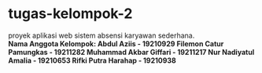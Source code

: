 # tugas-kelompok-2
proyek aplikasi web sistem absensi karyawan sederhana.<b> <br/>
Nama Anggota Kelompok:
Abdul Aziis - 19210929
Filemon Catur Pamungkas - 19211282
Muhammad Akbar Giffari - 19211217
Nur Nadiyatul Amalia - 19210653
Rifki Putra Harahap - 19210938

